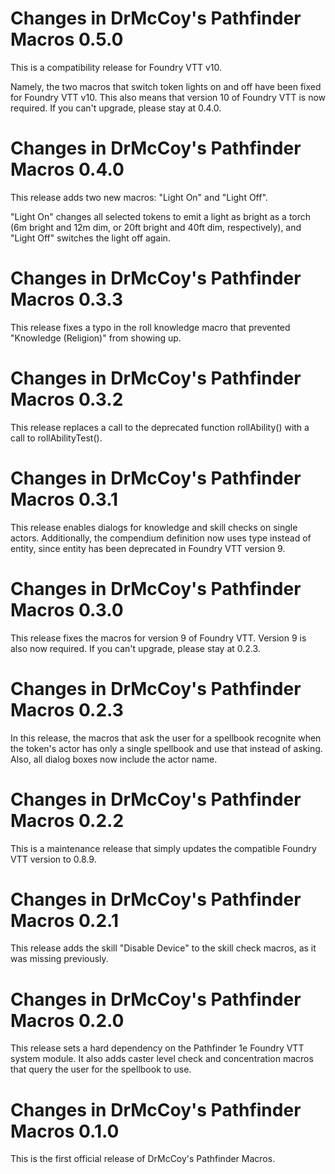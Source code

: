 Changes in DrMcCoy's Pathfinder Macros 0.5.0
============================================

This is a compatibility release for Foundry VTT v10.

Namely, the two macros that switch token lights on and off have been fixed
for Foundry VTT v10. This also means that version 10 of Foundry VTT is now
required. If you can't upgrade, please stay at 0.4.0.


Changes in DrMcCoy's Pathfinder Macros 0.4.0
============================================

This release adds two new macros: "Light On" and "Light Off".

"Light On" changes all selected tokens to emit a light as bright as a
torch (6m bright and 12m dim, or 20ft bright and 40ft dim, respectively),
and "Light Off" switches the light off again.


Changes in DrMcCoy's Pathfinder Macros 0.3.3
============================================

This release fixes a typo in the roll knowledge macro that prevented
"Knowledge (Religion)" from showing up.


Changes in DrMcCoy's Pathfinder Macros 0.3.2
============================================

This release replaces a call to the deprecated function rollAbility() with
a call to rollAbilityTest().


Changes in DrMcCoy's Pathfinder Macros 0.3.1
============================================

This release enables dialogs for knowledge and skill checks on single actors.
Additionally, the compendium definition now uses type instead of entity, since
entity has been deprecated in Foundry VTT version 9.


Changes in DrMcCoy's Pathfinder Macros 0.3.0
============================================

This release fixes the macros for version 9 of Foundry VTT. Version 9 is also
now required. If you can't upgrade, please stay at 0.2.3.


Changes in DrMcCoy's Pathfinder Macros 0.2.3
============================================

In this release, the macros that ask the user for a spellbook recognite when
the token's actor has only a single spellbook and use that instead of asking.
Also, all dialog boxes now include the actor name.


Changes in DrMcCoy's Pathfinder Macros 0.2.2
============================================

This is a maintenance release that simply updates the compatible Foundry VTT
version to 0.8.9.


Changes in DrMcCoy's Pathfinder Macros 0.2.1
============================================

This release adds the skill "Disable Device" to the skill check macros, as it
was missing previously.


Changes in DrMcCoy's Pathfinder Macros 0.2.0
============================================

This release sets a hard dependency on the Pathfinder 1e Foundry VTT system
module. It also adds caster level check and concentration macros that query the
user for the spellbook to use.


Changes in DrMcCoy's Pathfinder Macros 0.1.0
============================================

This is the first official release of DrMcCoy's Pathfinder Macros.



